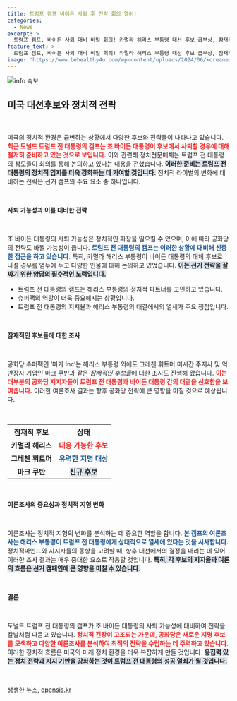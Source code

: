 ```yaml
---
title: 트럼프 캠프 바이든 사퇴 후 전략 회의 열어!
categories:
  - News
excerpt: >
  트럼프 캠프, 바이든 사퇴 대비 비밀 회의! 카멀라 해리스 부통령 대선 후보 급부상, 잠재적 부통령 후보들까지 논의. 여론조사 결과, 해리스는 트럼프에게 더 열세! 클릭해서 트럼프의 전략을 밝혀보세요!
feature_text: >
  트럼프 캠프, 바이든 사퇴 대비 비밀 회의! 카멀라 해리스 부통령 대선 후보 급부상, 잠재적 부통령 후보들까지 논의. 여론조사 결과, 해리스는 트럼프에게 더 열세! 클릭해서 트럼프의 전략을 밝혀보세요!
image: 'https://www.behealthy4u.com/wp-content/uploads/2024/06/koreanews.jpg'
---
```


<p><img src="https://www.behealthy4u.com/wp-content/uploads/2024/06/koreanews.jpg" alt="info 속보" /></p>

<h2 data-ke-size="size26">미국 대선후보와 정치적 전략</h2>

<p data-ke-size="size16">&nbsp;</p>

<p>미국의 정치적 환경은 급변하는 상황에서 다양한 후보와 전략들이 나타나고 있습니다. <b><span style="color: #ee2323;">최근 도널드 트럼프 전 대통령의 캠프는 조 바이든 대통령이 후보에서 사퇴할 경우에 대해 철저히 준비하고 있는 것으로 보입니다.</span></b> 이와 관련해 정치전문매체는 트럼프 전 대통령의 참모들이 회의를 통해 논의하고 있다는 내용을 전했습니다. <b><span style="background-color: #21538527;">이러한 준비는 트럼프 전 대통령의 정치적 입지를 더욱 강화하는 데 기여할 것입니다.</span></b> 정치적 라이벌의 변화에 대비하는 전략은 선거 캠프의 주요 요소 중 하나입니다. </p>

<p data-ke-size="size16">&nbsp;</p>

<p><b>사퇴 가능성과 이를 대비한 전략</b></p>

<p data-ke-size="size16">&nbsp;</p>

<p>조 바이든 대통령의 사퇴 가능성은 정치적인 파장을 일으킬 수 있으며, 이에 따라 공화당의 전략도 바뀔 가능성이 큽니다. <b><span style="color: #1a5490;">트럼프 전 대통령의 캠프는 이러한 상황에 대비해 신중한 접근을 하고 있습니다.</span></b> 특히, 카멀라 해리스 부통령이 바이든 대통령의 대체 후보로 나설 경우를 염두에 두고 다양한 인물에 대해 논의하고 있었습니다. <b><span style="background-color: #21538527;">이는 선거 전략을 잘 짜기 위한 양당의 필수적인 노력입니다.</span></b> </p>

<ul>
    <li>트럼프 전 대통령의 캠프는 해리스 부통령의 정치적 파트너를 고민하고 있습니다.</li>
    <li>슈퍼팩의 역할이 더욱 중요해지는 상황입니다.</li>
    <li>트럼프 전 대통령의 지지율과 해리스 부통령의 대결에서의 열세가 주요 쟁점입니다.</li>
</ul>

<p data-ke-size="size16">&nbsp;</p>

<p><b>잠재적인 후보들에 대한 조사</b></p>

<p data-ke-size="size16">&nbsp;</p>

<p>공화당 슈퍼팩인 ‘마가 Inc’는 해리스 부통령 외에도 그레첸 휘트머 미시간 주지사 및 억만장자 기업인 마크 쿠반과 같은 <em>잠재적인 후보들</em>에 대한 조사도 진행해 왔습니다. <b><span style="color: #ee2323;">이는 대부분의 공화당 지지자들이 트럼프 전 대통령과 바이든 대통령 간의 대결을 선호함을 보여줍니다.</span></b> 이러한 여론조사 결과는 향후 공화당 전략에 큰 영향을 미칠 것으로 예상됩니다.</p>

<p data-ke-size="size16">&nbsp;</p>

<table>
    <tr>
        <th style="text-align: center;">잠재적 후보</th>
        <th style="text-align: center;">상태</th>
    </tr>
    <tr>
        <td style="text-align: center;"><b>카멀라 해리스</b></td>
        <td style="text-align: center; height: 17px;"><b><span style="color: #ee2323;">대응 가능한 후보</span></b></td>
    </tr>
    <tr>
        <td style="text-align: center;"><b>그레첸 휘트머</b></td>
        <td style="text-align: center; height: 17px;"><b><span style="color: #1a5490;">유력한 지명 대상</span></b></td>
    </tr>
    <tr>
        <td style="text-align: center;"><b>마크 쿠반</b></td>
        <td style="text-align: center; height: 17px;"><b><span style="background-color: #21538527;">신규 후보</span></b></td>
    </tr>
</table>

<p data-ke-size="size16">&nbsp;</p>

<p><b>여론조사의 중요성과 정치적 지형 변화</b></p>

<p data-ke-size="size16">&nbsp;</p>

<p>여론조사는 정치적 지형의 변화를 분석하는 데 중요한 역할을 합니다. <b><span style="color: #1a5490;">본 캠프의 여론조사는 해리스 부통령이 트럼프 전 대통령에게 상대적으로 열세에 있다는 것을 시사합니다.</span></b> 정치적마인드와 지지자들의 동향을 고려할 때, 향후 대선에서의 결정을 내리는 데 있어 이러한 조사 결과는 매우 중대한 요소로 작용할 것입니다. <b><span style="background-color: #21538527;">특히, 각 후보의 지지율과 여론의 흐름은 선거 캠페인에 큰 영향을 미칠 수 있습니다.</span></b></p>

<p data-ke-size="size16">&nbsp;</p>

<p><b>결론</b></p>

<p data-ke-size="size16">&nbsp;</p>

<p>도널드 트럼프 전 대통령의 캠프가 조 바이든 대통령의 사퇴 가능성에 대비하여 전략을 칼날처럼 다듬고 있습니다. <b><span style="color: #ee2323;">정치적 긴장이 고조되는 가운데, 공화당은 새로운 지명 후보를 모색하고 다양한 여론조사를 분석하여 최적의 전략을 수립하는 데 주력하고 있습니다.</span></b> 이러한 정치적 흐름은 미국의 미래 정치 환경을 더욱 복잡하게 만들 것입니다. <b><span style="background-color: #21538527;">응집력 있는 정치 전략과 지지 기반을 강화하는 것이 트럼프 전 대통령의 성공 열쇠가 될 것입니다.</span></b> </p>

<p data-ke-size="size16">&nbsp;</p>
생생한 뉴스, <a href="https://opensis.kr" rel="dofollow">opensis.kr</a>


